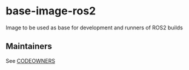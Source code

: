 # base-image-ros2

Image to be used as base for development and runners of ROS2 builds

## Maintainers
See [CODEOWNERS](CODEOWNERS)
